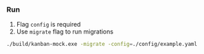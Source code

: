 ### Run 
1. Flag `config` is required
2. Use `migrate` flag to run migrations
```bash
./build/kanban-mock.exe -migrate -config=./config/example.yaml
```
